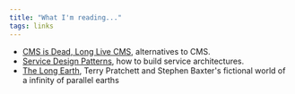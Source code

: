 ```yaml
---
title: "What I'm reading..."
tags: links
---
```

<ul>
<li><a href="http://www.darrenmothersele.com/blog/2013/08/02/cms-is-dead-long-live-cms/">CMS is Dead, Long Live CMS</a>, alternatives to CMS.</li>
<li><a href="http://www.servicedesignpatterns.com">Service Design Patterns</a>, how to build service architectures.
<li><a href="http://www.terrypratchettbooks.com/index.php/books/the-long-earth">The Long Earth</a>, Terry Pratchett and Stephen Baxter's fictional world of a infinity of parallel earths</li>
</ul>
